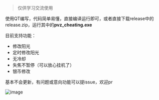 > 仅供学习交流使用

使用QT编写，代码简单易懂，直接编译运行即可，或者直接下载release中的release.zip，运行其中的**pvz_cheating.exe**

目前支持功能：
- 修改阳光
- 定时修改阳光
- 无冷却
- 失焦不暂停（可以放心挂机了）
- 银币修改

基本不会更新，有问题或意向功能可以提issue，欢迎pr

![image](https://github.com/ZJamss/PVZ_Cheating/assets/76551468/d07abb65-8966-4722-9447-b64f7a9d8933)



